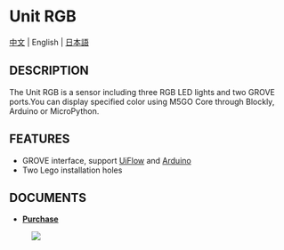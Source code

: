 # Unit RGB

[中文](/zh_CN/product_documents/units/unit_rgb) | English | [日本語](ja/product_documents/units/unit_rgb)

## DESCRIPTION

The Unit RGB is a sensor including three RGB LED lights and two GROVE
ports.You can display specified color using M5GO Core through Blockly,
Arduino or MicroPython.

## FEATURES

-  GROVE interface, support [UiFlow](http://flow.m5stack.com) and [Arduino](http://www.arduino.cc)
-  Two Lego installation holes

## DOCUMENTS

- **[Purchase](https://www.aliexpress.com/store/product/M5Stack-Official-Mini-RGB-Unit-with-NeoPixel-RGB-LED-Light-x3-GPIO-GROVE-Connector/3226069_32929809133.html?spm=a2g1y.12024536.productList_5885013.subject_21)**

<figure>
    <img src="assets/img/product_pics/units/M5GO_Unit_rgb.png">
</figure>